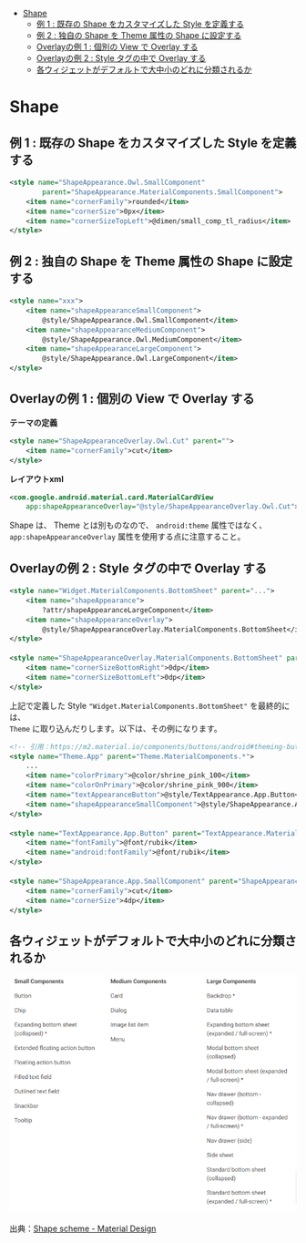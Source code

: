 - [Shape](#shape)
  - [例 1 : 既存の Shape をカスタマイズした Style を定義する](#例-1--既存の-shape-をカスタマイズした-style-を定義する)
  - [例 2 : 独自の Shape を Theme 属性の Shape に設定する](#例-2--独自の-shape-を-theme-属性の-shape-に設定する)
  - [Overlayの例 1 : 個別の View で Overlay する](#overlayの例-1--個別の-view-で-overlay-する)
  - [Overlayの例 2 : Style タグの中で Overlay する](#overlayの例-2--style-タグの中で-overlay-する)
  - [各ウィジェットがデフォルトで大中小のどれに分類されるか](#各ウィジェットがデフォルトで大中小のどれに分類されるか)


# Shape

## 例 1 : 既存の Shape をカスタマイズした Style を定義する

```xml
<style name="ShapeAppearance.Owl.SmallComponent"
        parent="ShapeAppearance.MaterialComponents.SmallComponent">
    <item name="cornerFamily">rounded</item>
    <item name="cornerSize">0px</item>
    <item name="cornerSizeTopLeft">@dimen/small_comp_tl_radius</item>
</style>
```


## 例 2 : 独自の Shape を Theme 属性の Shape に設定する

```xml
<style name="xxx">
    <item name="shapeAppearanceSmallComponent">
        @style/ShapeAppearance.Owl.SmallComponent</item>
    <item name="shapeAppearanceMediumComponent">
        @style/ShapeAppearance.Owl.MediumComponent</item>
    <item name="shapeAppearanceLargeComponent">
        @style/ShapeAppearance.Owl.LargeComponent</item>
</style>
```


## Overlayの例 1 : 個別の View で Overlay する

**テーマの定義**

```xml
<style name="ShapeAppearanceOverlay.Owl.Cut" parent="">
    <item name="cornerFamily">cut</item>
</style>
```

**レイアウトxml**

```xml
<com.google.android.material.card.MaterialCardView
    app:shapeAppearanceOverlay="@style/ShapeAppearanceOverlay.Owl.Cut">
```

Shape は、 Theme とは別ものなので、 `android:theme` 属性ではなく、  
`app:shapeAppearanceOverlay` 属性を使用する点に注意すること。


## Overlayの例 2 : Style タグの中で Overlay する

```xml
<style name="Widget.MaterialComponents.BottomSheet" parent="...">
    <item name="shapeAppearance">
        ?attr/shapeAppearanceLargeComponent</item>
    <item name="shapeAppearanceOverlay">
        @style/ShapeAppearanceOverlay.MaterialComponents.BottomSheet</item>
</style>

<style name="ShapeAppearanceOverlay.MaterialComponents.BottomSheet" parent="">
    <item name="cornerSizeBottomRight">0dp</item>
    <item name="cornerSizeBottomLeft">0dp</item>
</style>
```

上記で定義した Style `"Widget.MaterialComponents.BottomSheet"` を最終的には、  
`Theme` に取り込んだりします。以下は、その例になります。

```xml
<!-- 引用：https://m2.material.io/components/buttons/android#theming-buttons -->
<style name="Theme.App" parent="Theme.MaterialComponents.*">
    ...
    <item name="colorPrimary">@color/shrine_pink_100</item>
    <item name="colorOnPrimary">@color/shrine_pink_900</item>
    <item name="textAppearanceButton">@style/TextAppearance.App.Button</item>
    <item name="shapeAppearanceSmallComponent">@style/ShapeAppearance.App.SmallComponent</item>
</style>

<style name="TextAppearance.App.Button" parent="TextAppearance.MaterialComponents.Button">
    <item name="fontFamily">@font/rubik</item>
    <item name="android:fontFamily">@font/rubik</item>
</style>

<style name="ShapeAppearance.App.SmallComponent" parent="ShapeAppearance.MaterialComponents.SmallComponent">
    <item name="cornerFamily">cut</item>
    <item name="cornerSize">4dp</item>
</style>
```


## 各ウィジェットがデフォルトで大中小のどれに分類されるか

<img src="./画像/各ウィジェットの大中小の分類.png" width="600">

出典：[Shape scheme - Material Design](https://m2.material.io/design/shape/applying-shape-to-ui.html#shape-scheme)

